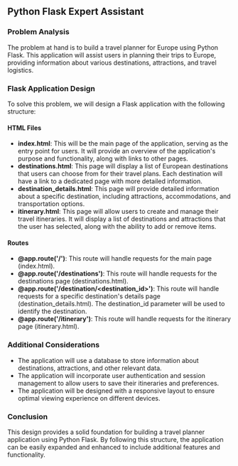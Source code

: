  ## Python Flask Expert Assistant

### **Problem Analysis**
The problem at hand is to build a travel planner for Europe using Python Flask. This application will assist users in planning their trips to Europe, providing information about various destinations, attractions, and travel logistics.

### **Flask Application Design**
To solve this problem, we will design a Flask application with the following structure:

#### **HTML Files**
- **index.html**: This will be the main page of the application, serving as the entry point for users. It will provide an overview of the application's purpose and functionality, along with links to other pages.
- **destinations.html**: This page will display a list of European destinations that users can choose from for their travel plans. Each destination will have a link to a dedicated page with more detailed information.
- **destination_details.html**: This page will provide detailed information about a specific destination, including attractions, accommodations, and transportation options.
- **itinerary.html**: This page will allow users to create and manage their travel itineraries. It will display a list of destinations and attractions that the user has selected, along with the ability to add or remove items.

#### **Routes**
- **@app.route('/')**: This route will handle requests for the main page (index.html).
- **@app.route('/destinations')**: This route will handle requests for the destinations page (destinations.html).
- **@app.route('/destination/<destination_id>')**: This route will handle requests for a specific destination's details page (destination_details.html). The destination_id parameter will be used to identify the destination.
- **@app.route('/itinerary')**: This route will handle requests for the itinerary page (itinerary.html).

### **Additional Considerations**
- The application will use a database to store information about destinations, attractions, and other relevant data.
- The application will incorporate user authentication and session management to allow users to save their itineraries and preferences.
- The application will be designed with a responsive layout to ensure optimal viewing experience on different devices.

### **Conclusion**
This design provides a solid foundation for building a travel planner application using Python Flask. By following this structure, the application can be easily expanded and enhanced to include additional features and functionality.